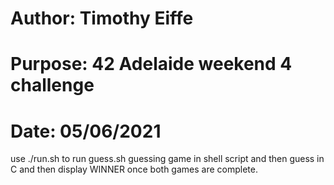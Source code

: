 # Author: Timothy Eiffe
# Purpose: 42 Adelaide weekend 4 challenge
# Date: 05/06/2021

use ./run.sh to run guess.sh guessing game in shell script and then
guess in C and then display WINNER once both games are complete.

